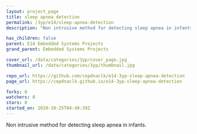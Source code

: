 ```yaml
---
layout: project_page
title: sleep apnea detection
permalink: /3yp/e14/sleep-apnea-detection
description: "Non intrusive method for detecting sleep apnea in infants."

has_children: false
parent: E14 Embedded Systems Projects
grand_parent: Embedded Systems Projects

cover_url: /data/categories/3yp/cover_page.jpg
thumbnail_url: /data/categories/3yp/thumbnail.jpg

repo_url: https://github.com/cepdnaclk/e14-3yp-sleep-apnea-detection
page_url: https://cepdnaclk.github.io/e14-3yp-sleep-apnea-detection

forks: 0
watchers: 0
stars: 0
started_on: 2020-10-25T04:49:39Z
---
```

Non intrusive method for detecting sleep apnea in infants.

